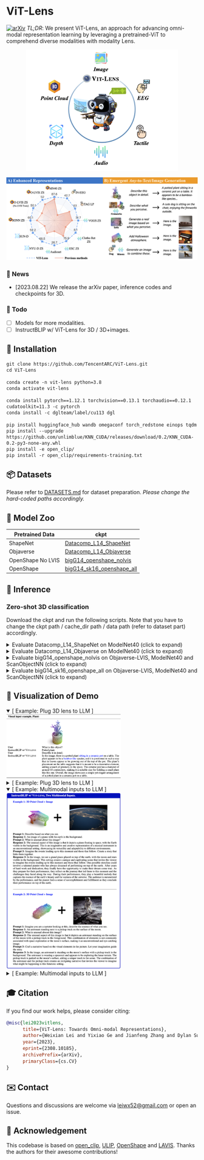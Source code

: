 # ViT-Lens

[![arXiv](https://img.shields.io/badge/arXiv-b31b1b.svg)](https://arxiv.org/abs/2308.10185)
*TL;DR*: We present ViT-Lens, an approach for advancing omni-modal representation learning by leveraging a pretrained-ViT to comprehend diverse modalities with modality Lens.
<p align="center">
    <img src="assets/vitlens-teaser.png" alt="vit-lens-omni-modal" width="400" />
</p>
<p align="center">
    <img src="assets/vitlens-sc.png" alt="vit-lens-capabilities" width="600" />
</p>

### 📢 News
<!--  -->
- [2023.08.22] We release the arXiv paper, inference codes and checkpoints for 3D.

### 📝 Todo
- [ ] Models for more modalities.
- [ ] InstructBLIP w/ ViT-Lens for 3D / 3D+images.

## 🔨 Installation
```shell
git clone https://github.com/TencentARC/ViT-Lens.git
cd ViT-Lens

conda create -n vit-lens python=3.8
conda activate vit-lens

conda install pytorch==1.12.1 torchvision==0.13.1 torchaudio==0.12.1 cudatoolkit=11.3 -c pytorch
conda install -c dglteam/label/cu113 dgl

pip install huggingface_hub wandb omegaconf torch_redstone einops tqdm
pip install --upgrade https://github.com/unlimblue/KNN_CUDA/releases/download/0.2/KNN_CUDA-0.2-py3-none-any.whl
pip install -e open_clip/
pip install -r open_clip/requirements-training.txt
```

## 📦 Datasets
Please refer to [DATASETS.md](DATASETS.md) for dataset preparation. *Please change the hard-coded paths accordingly.*

## 🧩 Model Zoo
| Pretrained Data   | ckpt                                                         |
| ----------------- | ------------------------------------------------------------ |
| ShapeNet          | [Datacomp_L14_ShapeNet](https://huggingface.co/TencentARC/ViT-Lens/blob/main/Datacomp_L14_ShapeNet.pt) |
| Objaverse         | [Datacomp_L14_Objaverse](https://huggingface.co/TencentARC/ViT-Lens/blob/main/Datacomp_L14_objaverse.pt) |
| OpenShape No LVIS | [bigG14_openshape_nolvis](https://huggingface.co/TencentARC/ViT-Lens/blob/main/bigG14_openshape_nolvis.pt) |
| OpenShape         | [bigG14_sk16_openshape_all](https://huggingface.co/TencentARC/ViT-Lens/blob/main/bigG14_sk16_openshape_all.pt) |



## 🚀 Inference
### Zero-shot 3D classification
Download the ckpt and run the following scripts. Note that you have to change the ckpt path / cache_dir path / data path (refer to dataset part) accordingly.
<details>
  <summary>Evaluate Datacomp_L14_ShapeNet on ModelNet40 (click to expand)</summary>

```shell
cd open_clip
torchrun --nproc_per_node=1 ./src/training/zeroshot_inference_3d.py \
    --cache_dir /path_to/cache_dir \
    --val-data modelnet40 --val_data_prompt modelnet40_64 \
    --visual_modality_type 3dpc --dataset-type 3dpc --pc_npoints 8192 \
    --n_tower 3 \
    --use_perceiver --perceiver_cross_dim_head 64 --perceiver_latent_dim 1024 --perceiver_latent_dim_head 64 --perceiver_latent_heads 16 --perceiver_num_latents 256 --perceiver_self_per_cross_attn 6 --perceiver_weight_tie_layers \
    --use_visual_adapter \
    --batch-size 32 \
    --model ViT-L-14 --pretrained datacomp_xl_s13b_b90k \
    --name inference_Datacomp_L14_ShapeNet \
    --resume /path_to/Datacomp_L14_ShapeNet.pt
```
</details>

<details>
  <summary>Evaluate Datacomp_L14_Objaverse on ModelNet40 (click to expand)</summary>

```shell
cd open_clip
torchrun --nproc_per_node=1 ./src/training/zeroshot_inference_3d.py \
  --cache_dir /path_to/cache_dir \
  --val-data modelnet40 --val_data_prompt modelnet40_64 \
  --visual_modality_type 3dpc --dataset-type 3dpc --pc_npoints 8192 \
  --n_tower 3 \
  --use_perceiver --perceiver_cross_dim_head 64 --perceiver_latent_dim 1024 --perceiver_latent_dim_head 64 --perceiver_latent_heads 16 --perceiver_num_latents 256 --perceiver_self_per_cross_attn 6 \
  --use_visual_adapter \
  --batch-size 32 \
  --model ViT-L-14 --pretrained datacomp_xl_s13b_b90k \
  --name inference_Datacomp_L14_Objaverse \
  --resume /path_to/Datacomp_L14_Objaverse.pt
```
</details>

<details>
  <summary>Evaluate bigG14_openshape_nolvis on Objaverse-LVIS, ModelNet40 and ScanObjectNN (click to expand)</summary>

```shell
cd OpenShape
torchrun --nproc_per_node=8 ./src/inference.py \
    --trial_name inference-bigG14_openshape_nolvis --clip-model ViT-bigG-14 --pretrained laion2b_s39b_b160k --cache_dir /path_to/cache_dir \
    --use_perceiver --use_visual_adapter \
    --visual_modality_type 3dpc --pc_tokenizer pnsa \
    --pc_in_channel 6 --pc_radius 0.2 --pc_npoints 10000 --pc_num_group 512 --pc_group_size 64 --pc_trans_dim 256 \
    --perceiver_input_chan 256 --perceiver_cross_dim_head 104 --perceiver_latent_dim 1664 --perceiver_latent_dim_head 104 --perceiver_latent_heads 16 \
    --perceiver_num_latents 256 --perceiver_self_per_cross_attn 4 --perceiver_depth 2 --perceiver_weight_tie_layers \
    --precision fp32 \
    --resume /path_to/bigG14_openshape_nolvis.pt \
    dataset.train_batch_size=16 dataset.test_batch_size=32 \
    model.name=clipbind \
    model.use_dense=True 
```
</details>

<details>
  <summary>Evaluate bigG14_sk16_openshape_all on Objaverse-LVIS, ModelNet40 and ScanObjectNN (click to expand)</summary>

```shell
cd OpenShape
torchrun --nproc_per_node=8 ./src/inference.py \
    --trial_name inference-ViTG14-sk16ul2-D4-bs512 --clip-model ViT-bigG-14 --pretrained laion2b_s39b_b160k --cache_dir /path_to/cache_dir \
    --use_perceiver --use_visual_adapter \
    --visual_modality_type 3dpc --pc_tokenizer pnsa \
    --pc_in_channel 6 --pc_radius 0.2 --pc_npoints 10000 --pc_num_group 512 --pc_group_size 64 --pc_trans_dim 256 \
    --perceiver_input_chan 256 --perceiver_cross_dim_head 104 --perceiver_latent_dim 1664 --perceiver_latent_dim_head 104 --perceiver_latent_heads 16 \
    --perceiver_num_latents 256 --perceiver_self_per_cross_attn 4 --perceiver_depth 4 \
    --resume /path_to/bigG14_sk16_openshape_all.pt \
    --skip-trans-first-n-layers 16 \
    dataset.train_batch_size=16 dataset.test_batch_size=32 \
    model.name=clipbind \
    model.use_dense=True  
```
</details>




## 👀 Visualization of Demo
<details open><summary>[ Example: Plug 3D lens to LLM ]</summary><img src="./assets/e_3d_plant.png" alt="plant" style="width: 60%; height: auto;">
</details>

<details close><summary>[ Example: Plug 3D lens to LLM ]</summary><img src="./assets/e_3d_piano.png" alt="piano" style="width: 60%; height: auto;">
</details>

<details open><summary>[ Example: Multimodal inputs to LLM ]</summary><img src="./assets/e_mm2.png" alt="mm2" style="width: 60%; height: auto;">
</details>

<details close><summary>[ Example: Multimodal inputs to LLM ]</summary><img src="./assets/e_mm3.png" alt="mm3" style="width: 60%; height: auto;">
</details>


## 🎓 Citation
If you find our work helps, please consider citing:
```bib
@misc{lei2023vitlens,
      title={ViT-Lens: Towards Omni-modal Representations}, 
      author={Weixian Lei and Yixiao Ge and Jianfeng Zhang and Dylan Sun and Kun Yi and Ying Shan and Mike Zheng Shou},
      year={2023},
      eprint={2308.10185},
      archivePrefix={arXiv},
      primaryClass={cs.CV}
}
```


## ✉️ Contact
Questions and discussions are welcome via leiwx52@gmail.com or open an issue.


## 🙏 Acknowledgement
This codebase is based on [open_clip](https://github.com/mlfoundations/open_clip), [ULIP](https://github.com/salesforce/ULIP), [OpenShape](https://github.com/Colin97/OpenShape_code) and [LAVIS](https://github.com/salesforce/LAVIS). Thanks the authors for their awesome contributions!
